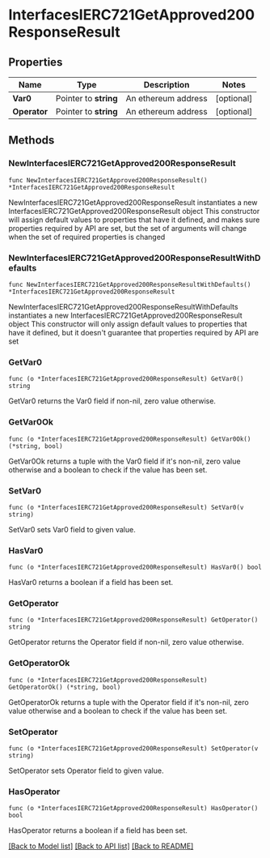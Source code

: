 # InterfacesIERC721GetApproved200ResponseResult

## Properties

Name | Type | Description | Notes
------------ | ------------- | ------------- | -------------
**Var0** | Pointer to **string** | An ethereum address | [optional] 
**Operator** | Pointer to **string** | An ethereum address | [optional] 

## Methods

### NewInterfacesIERC721GetApproved200ResponseResult

`func NewInterfacesIERC721GetApproved200ResponseResult() *InterfacesIERC721GetApproved200ResponseResult`

NewInterfacesIERC721GetApproved200ResponseResult instantiates a new InterfacesIERC721GetApproved200ResponseResult object
This constructor will assign default values to properties that have it defined,
and makes sure properties required by API are set, but the set of arguments
will change when the set of required properties is changed

### NewInterfacesIERC721GetApproved200ResponseResultWithDefaults

`func NewInterfacesIERC721GetApproved200ResponseResultWithDefaults() *InterfacesIERC721GetApproved200ResponseResult`

NewInterfacesIERC721GetApproved200ResponseResultWithDefaults instantiates a new InterfacesIERC721GetApproved200ResponseResult object
This constructor will only assign default values to properties that have it defined,
but it doesn't guarantee that properties required by API are set

### GetVar0

`func (o *InterfacesIERC721GetApproved200ResponseResult) GetVar0() string`

GetVar0 returns the Var0 field if non-nil, zero value otherwise.

### GetVar0Ok

`func (o *InterfacesIERC721GetApproved200ResponseResult) GetVar0Ok() (*string, bool)`

GetVar0Ok returns a tuple with the Var0 field if it's non-nil, zero value otherwise
and a boolean to check if the value has been set.

### SetVar0

`func (o *InterfacesIERC721GetApproved200ResponseResult) SetVar0(v string)`

SetVar0 sets Var0 field to given value.

### HasVar0

`func (o *InterfacesIERC721GetApproved200ResponseResult) HasVar0() bool`

HasVar0 returns a boolean if a field has been set.

### GetOperator

`func (o *InterfacesIERC721GetApproved200ResponseResult) GetOperator() string`

GetOperator returns the Operator field if non-nil, zero value otherwise.

### GetOperatorOk

`func (o *InterfacesIERC721GetApproved200ResponseResult) GetOperatorOk() (*string, bool)`

GetOperatorOk returns a tuple with the Operator field if it's non-nil, zero value otherwise
and a boolean to check if the value has been set.

### SetOperator

`func (o *InterfacesIERC721GetApproved200ResponseResult) SetOperator(v string)`

SetOperator sets Operator field to given value.

### HasOperator

`func (o *InterfacesIERC721GetApproved200ResponseResult) HasOperator() bool`

HasOperator returns a boolean if a field has been set.


[[Back to Model list]](../README.md#documentation-for-models) [[Back to API list]](../README.md#documentation-for-api-endpoints) [[Back to README]](../README.md)


